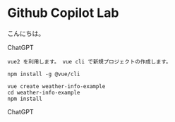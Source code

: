 # Github Copilot Lab
こんにちは。


ChatGPT
```
vue2 を利用します。 vue cli で新規プロジェクトの作成します。
```
```
npm install -g @vue/cli
```

```
vue create weather-info-example
cd weather-info-example
npm install
```

ChatGPT